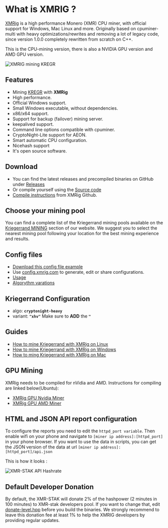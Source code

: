 # **What is XMRIG ?**

[XMRig](https://github.com/xmrig/xmrig) is a high performance Monero (XMR) CPU miner, with official support for Windows, Mac Linux and more. Originally based on cpuminer-multi with heavy optimizations/rewrites and removing a lot of legacy code, since version 1.0.0 completely rewritten from scratch on C++.

This is the CPU-mining version, there is also a NVIDIA GPU version and AMD GPU version.

![XMRIG mining KREGR](images/XMRIG/mac/xmrig-mining.png)

## **Features**

* Mining [KREGR](https://bloc.money) with **XMRig**
* High performance.
* Official Windows support.
* Small Windows executable, without dependencies.
* x86/x64 support.
* Support for backup (failover) mining server.
* keepalived support.
* Command line options compatible with cpuminer.
* CryptoNight-Lite support for AEON.
* Smart automatic CPU configuration.
* Nicehash support
* It's open source software.

## **Download**

* You can find the latest releases and precompiled binaries on GitHub under [Releases](https://github.com/xmrig/xmrig/releases)
* Or compile yourself using the [Source code](https://github.com/xmrig/xmrig)
* [Compile instructions](https://github.com/xmrig/xmrig/wiki/Build) from XMRig Github.

## **Choose your mining pool**

You can find a complete list of the Kriegerrand mining pools available on the [Kriegerrand MINING](https://bloc.money/mining) section of our website. We suggest you to select the nearest mining pool following your location for the best mining experience and results.

## **Config files**

* [Download this config file example](../mining/xmrig/config.json)
* Use [config.xmrig.com](https://config.xmrig.com/xmrig) to generate, edit or share configurations.
* [Usage](https://github.com/xmrig/xmrig#usage)
* [Algorythm varations](https://github.com/xmrig/xmrig#usage)

## **Kriegerrand Configuration**

* algo: **`cryptonight-heavy`**
* variant: **`"xhv"`** Make sure to **ADD** the **`"`**

## **Guides**

* [How to mine Kriegerrand with XMRig on Linux](../mining/XMRIG-Guide-cpu-linux.md)
* [How to mine Kriegerrand with XMRig on Windows](../mining/XMRIG-Guide-cpu-windows.md)
* [How to ming Kriegerrand with XMRig on Mac](../mining/XMRIG-Guide-cpu-mac.md)

## **GPU Mining**

XMRig needs to be compiled for nVidia and AMD. Instructions for compiling are linked below(Ubuntu):

* [XMRig GPU Nvidia Miner](https://github.com/xmrig/xmrig-nvidia/wiki/Ubuntu-Build) 
* [XMRig GPU AMD Miner](https://github.com/xmrig/xmrig-amd/wiki/Ubuntu-Build)

## **HTML and JSON API report configuration**

To configure the reports you need to edit the `httpd_port variable`. Then enable wifi on your phone and navigate to `[miner ip address]:[httpd_port]` in your phone browser. If you want to use the data in scripts, you can get the JSON version of the data at url `[miner ip address]:[httpd_port]/api.json`

This is how it looks :

![XMR-STAK API Hashrate](images/XMRIG/mac/api.png)

## **Default Developer Donation**

By default, the XMR-STAK will donate 2% of the hashpower (2 minutes in 100 minutes) to XMR-stak developers pool.
If you want to change that, edit [donate-level.hpp](https://github.com/Algersoft/xmr-stak/blob/master/xmrstak/donate-level.hpp) before you build the binaries. We strongly recommend to leave this donation fee at least 1% to help the XMRIG developers by providing regular updates.